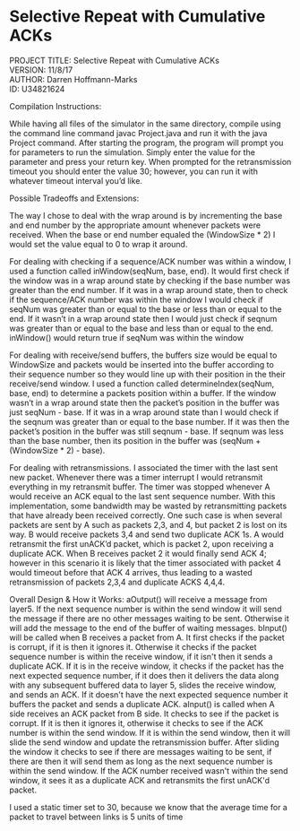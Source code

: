 # Selective Repeat with Cumulative ACKs


PROJECT TITLE: Selective Repeat with Cumulative ACKs<br/>
VERSION: 11/8/17<br/>
AUTHOR: Darren Hoffmann-Marks<br/>
ID: U34821624<br/>


Compilation Instructions:

While having all files of the simulator in the same directory, compile using 
the command line command javac Project.java and run it with the
java Project command. After starting the program, the program will prompt you
for parameters to run the simulation. Simply enter the value for the parameter and press
your return key. When prompted for the retransmission timeout you should enter the value 30;
however, you can run it with whatever timeout interval you’d like.


Possible Tradeoffs and Extensions:

The way I chose to deal with the wrap around is by incrementing the 
base and end number by the appropriate amount whenever packets were received.
When the base or end number equaled the (WindowSize * 2) I would set the value equal to 0 to wrap it around. 

For dealing with checking if a sequence/ACK number was within a window, I used a function called inWindow(seqNum, base, end). It would first check if the window was in a wrap around state by checking if the base number was greater than the end number. If it was in a wrap around state, then to check if the sequence/ACK number was within the window I would check if seqNum was greater than or equal to the base or less than or equal to the end. If it wasn’t in a wrap around state then I would just check if seqnum was greater than or equal to the base and less than or equal to the end. inWindow() would return 
true if seqNum was within the window


For dealing with receive/send buffers, the buffers size would be equal to WindowSize and packets would be inserted into the buffer according to their sequence number so they would line up with their position in the their
receive/send window. I used a function called determineIndex(seqNum, base, end) to determine a packets position within a buffer. If the window wasn’t in a wrap around state then the packet’s position in the buffer was just seqNum - base. If it was in a wrap around state than I would check if the seqnum was greater than or equal to the base number. If it was then the packet’s position in the buffer was still seqnum - base. If seqnum was less than the base number, then its position in the buffer was (seqNum + (WindowSize * 2) - base).

For dealing with retransmissions. I associated the timer with the last sent new packet. Whenever there was a timer interrupt I would retransmit everything in my retransmit buffer. The timer was stopped whenever A would receive an ACK equal to the last sent sequence number. With this implementation, some bandwidth may be wasted by retransmitting packets that have already been received correctly. One such case is when several packets are sent by A such as packets 2,3, and 4, but packet 2 is lost on its way. B would receive packets 3,4 and send two duplicate ACK 1s. A would retransmit the first unACK’d packet, which is packet 2, upon receiving a duplicate ACK. When B
receives packet 2 it would finally send ACK 4; however in this scenario it is likely that the timer associated with packet 4 would timeout before that ACK 4 arrives, thus leading to a wasted retransmission of packets 2,3,4 and duplicate ACKS 4,4,4.

Overall Design & How it Works:
aOutput() will receive a message from layer5.  If the next sequence number is within the send window it will send the message if there are
no other messages waiting to be sent. Otherwise it will add the message to the end of the buffer of waiting messages. bInput() will be called when B receives a packet from A. It first checks if the packet is corrupt, if it is then it ignores it. Otherwise it checks if the packet sequence number is within the receive window, if it  isn't then it sends a duplicate ACK. If it is in the receive window, it checks if the packet has the next expected sequence number, if it does then it delivers the data along with any subsequent buffered data to layer 5, slides the receive window, and sends an ACK.  If it doesn't have the next expected sequence number it buffers the packet and  sends a duplicate ACK. aInput() is called when A side receives an ACK packet from B side. It checks to see if the packet is corrupt.
If it is then it ignores it, otherwise it checks to see if the ACK number is within the send window. If it is within the send window, then it will slide the send window and update the retransmission buffer.  After sliding the window it checks to see if there are messages waiting to be sent, if there are then it will send them as long as the next sequence number is within the send window. If the ACK number received wasn't within the send window, it sees it as a duplicate ACK and retransmits the first unACK'd packet.

I used a static timer set to 30, because we know that the average time for a packet to travel between links
is 5 units of time
